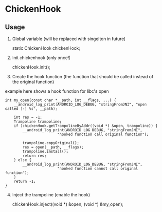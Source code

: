 # ChickenHook

## Usage
1. Global variable (will be replaced with singelton in future)

    static ChickenHook chickenHook;

2. Init chickenhook (only once!)

    chickenHook.init();


3. Create the hook function (the function that should be called instead of the original function)

example here shows a hook function for libc's open

    int my_open(const char *__path, int __flags, ...) {
        __android_log_print(ANDROID_LOG_DEBUG, "stringFromJNI", "open called [-] %s", __path);

        int res = -1;
        Trampoline trampoline;
        if (chickenHook.getTrampolineByAddr((void *) &open, trampoline)) {
            __android_log_print(ANDROID_LOG_DEBUG, "stringFromJNI",
                            "hooked function call original function");

            trampoline.copyOriginal();
            res = open(__path, __flags);
            trampoline.install();
            return res;
        } else {
            __android_log_print(ANDROID_LOG_DEBUG, "stringFromJNI",
                            "hooked function cannot call original function");
        }
        return -1;
    }

4. Inject the trampoline  (enable the hook)

    chickenHook.inject((void *) &open, (void *) &my_open);
